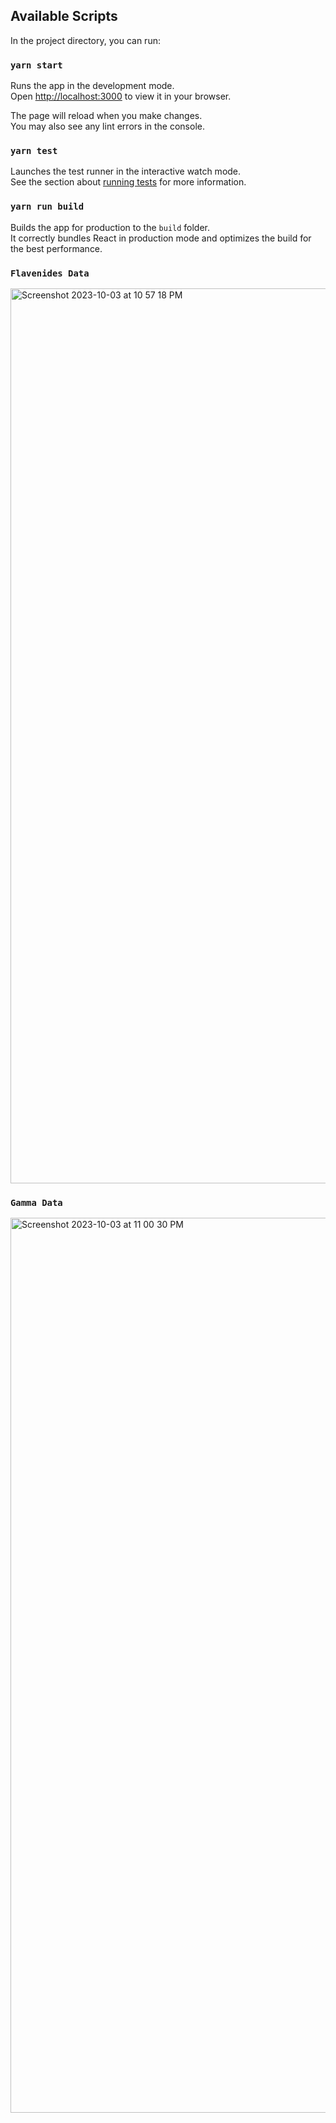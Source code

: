## Available Scripts

In the project directory, you can run:

### `yarn start`

Runs the app in the development mode.\
Open [http://localhost:3000](http://localhost:3000) to view it in your browser.

The page will reload when you make changes.\
You may also see any lint errors in the console.

### `yarn test`

Launches the test runner in the interactive watch mode.\
See the section about [running tests](https://facebook.github.io/create-react-app/docs/running-tests) for more information.

### `yarn run build`

Builds the app for production to the `build` folder.\
It correctly bundles React in production mode and optimizes the build for the best performance.

### `Flavenides Data`

<img width="1432" alt="Screenshot 2023-10-03 at 10 57 18 PM" src="https://github.com/abhikhya111/assignment/assets/15895263/b21f2e6d-9845-481b-979e-f26454af8215">

### `Gamma Data`
<img width="1432" alt="Screenshot 2023-10-03 at 11 00 30 PM" src="https://github.com/abhikhya111/assignment/assets/15895263/a75ba0ba-f4a3-406c-b078-0209a9a323a9">


